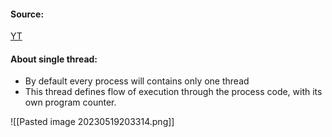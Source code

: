 #### Source:
[YT](https://www.youtube.com/watch?v=x1tg2YUCs-c&list=PLXj4XH7LcRfDrdQuJTHIPmKMpa7eYVaPm&index=15)


#### About single thread:

* By default every process will contains only one thread
* This thread defines flow of execution through the process code, with its own program counter.

![[Pasted image 20230519203314.png]]

